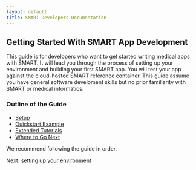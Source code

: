 ```yaml
---
layout: default
title: SMART Developers Documentation
---
```


## Getting Started With SMART App Development

This guide is for developers who want to get started writing medical apps with
SMART. It will lead you through the process of setting up your environment and
building your first SMART app. You will test your app against the cloud-hosted
SMART reference container. This guide assume you have general software
develoment skills but no prior familiarity with SMART or medical informatics.


### Outline of the Guide

* [Setup](setup.html)
* [Quickstart Example](quickstart.html)
* [Extended Tutorials](tutorials/)
* [Where to Go Next](nextsteps.html)

We recommend following the guide in order.

Next: [setting up your environment](setup.html)
